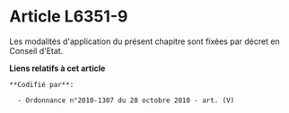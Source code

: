# Article L6351-9

Les modalités d'application du présent chapitre sont fixées par décret en Conseil d'Etat.

**Liens relatifs à cet article**

	**Codifié par**:

	  - Ordonnance n°2010-1307 du 28 octobre 2010 - art. (V)
